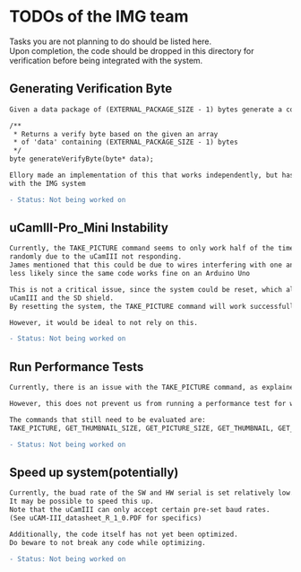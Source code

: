 # TODOs of the IMG team
Tasks you are not planning to do should be listed here.   
Upon completion, the code should be dropped in this directory for verification before being integrated with the system.   

## Generating Verification Byte
```diff
Given a data package of (EXTERNAL_PACKAGE_SIZE - 1) bytes generate a consistent verification byte

/**
 * Returns a verify byte based on the given an array 
 * of 'data' containing (EXTERNAL_PACKAGE_SIZE - 1) bytes
 */
byte generateVerifyByte(byte* data);

Ellory made an implementation of this that works independently, but has not been tested
with the IMG system

- Status: Not being worked on
```

## uCamIII-Pro_Mini Instability
```diff
Currently, the TAKE_PICTURE command seems to only work half of the time, and it seems to fail
randomly due to the uCamIII not responding.
James mentioned that this could be due to wires interfering with one another, but this seems
less likely since the same code works fine on an Arduino Uno

This is not a critical issue, since the system could be reset, which also resets both the
uCamIII and the SD shield.
By resetting the system, the TAKE_PICTURE command will work successfully.

However, it would be ideal to not rely on this.

- Status: Not being worked on
```

## Run Performance Tests
```diff
Currently, there is an issue with the TAKE_PICTURE command, as explained in 'uCamIII-Pro_Mini Instability'

However, this does not prevent us from running a performance test for when the command does execute successfully

The commands that still need to be evaluated are: 
TAKE_PICTURE, GET_THUMBNAIL_SIZE, GET_PICTURE_SIZE, GET_THUMBNAIL, GET_PICTURE

- Status: Not being worked on
```

## Speed up system(potentially)
```diff
Currently, the buad rate of the SW and HW serial is set relatively low.
It may be possible to speed this up.
Note that the uCamIII can only accept certain pre-set baud rates.
(See uCAM-III_datasheet_R_1_0.PDF for specifics)

Additionally, the code itself has not yet been optimized.
Do beware to not break any code while optimizing.

- Status: Not being worked on
```